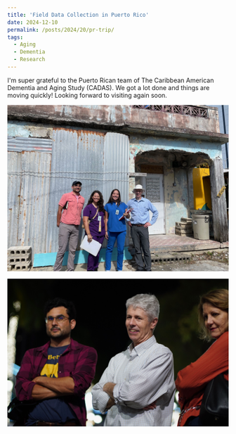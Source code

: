 ```yaml
---
title: 'Field Data Collection in Puerto Rico'
date: 2024-12-10
permalink: /posts/2024/20/pr-trip/
tags:
  - Aging
  - Dementia
  - Research
---
```


I'm super grateful to the Puerto Rican team of The Caribbean American Dementia and Aging Study (CADAS). We got a lot done and things are moving quickly! Looking forward to visiting again soon. 

![Door Knocking](/images/IMG_7649.jpeg)

![Power Pose](/images/DSC02062.jpeg)